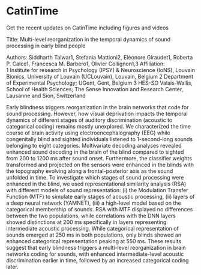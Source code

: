 # CatinTime
Get the recent updates on CatinTime including figures and videos

Title: Multi-level reorganization in the temporal dynamics of sound processing in early blind people

Authors: Siddharth Talwar1, Stefania Mattioni2, Eléonore Giraudet1, Roberta P. Calce1, Francesca M. Barbero1, Olivier Collignon1,3
Affiliation: 	
1 Institute for research in Psychology (IPSY) & Neuroscience (IoNS), Louvain Bionics, University of Louvain (UCLouvain), Louvain, Belgium
2  Department of Experimental Psychology; UGent, Gent, Belgium
3  HES-SO Valais-Wallis, School of Health Sciences; The Sense Innovation and Research Center, Lausanne and Sion, Switzerland

Early blindness triggers reorganization in the brain networks that code for sound processing. However, how visual deprivation impacts the temporal dynamics of different stages of auditory discrimination (acoustic to categorical coding) remains mostly unexplored. We characterized the time course of brain activity using electroencephalography (EEG) while congenitally blind and sighted individuals listened to 1-second-long sounds belonging to eight categories. Multivariate decoding analyses revealed enhanced sound decoding in the brain of the blind compared to sighted from 200 to 1200 ms after sound onset. Furthermore, the classifier weights transformed and projected on the sensors were enhanced in the blinds with the topography evolving along a frontal-posterior axis as the sound unfolded in time. To investigate which stages of sound processing were enhanced in the blind, we used representational similarity analysis (RSA) with different models of sound representation: (i) the Modulation Transfer Function (MTF) to simulate early stages of acoustic processing, (ii) layers of a deep neural network (YAMNET), (iii) a high-level model based on the categorical membership of sounds. RSA with MTF displayed no differences between the two populations, while correlations with the DNN layers showed distinctions at 200 ms specifically in layers representing intermediate acoustic processing. While categorical representation of sounds emerged at 250 ms in both populations, only blinds showed an enhanced categorical representation peaking at 550 ms. These results suggest that early blindness triggers a multi-level reorganization in brain networks coding for sounds, with enhanced intermediate-level acoustic discrimination earlier in time, followed by an increased categorical coding later.
